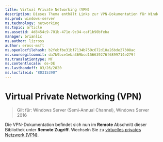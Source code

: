 ```yaml
---
title: Virtual Private Networking (VPN)
description: Dieses Thema enthält Links zur VPN-Dokumentation für Windows Server 2016.
ms.prod: windows-server
ms.technology: networking
ms.topic: article
ms.assetid: 4d8454c9-701b-471e-9c34-caf1b90bfeba
manager: brianlic
ms.author: lizross
author: eross-msft
ms.openlocfilehash: b2febfbe31bf7134b759c672d10a26bde27308ac
ms.sourcegitcommit: da7b9bce1eba369bcd156639276f6899714e279f
ms.translationtype: MT
ms.contentlocale: de-DE
ms.lasthandoff: 03/26/2020
ms.locfileid: "80315390"
---
```

# <a name="virtual-private-networking-vpn"></a>Virtual Private Networking (VPN)

>Gilt für: Windows Server (Semi-Annual Channel), Windows Server 2016

Die VPN-Dokumentation befindet sich nun im **Remote** Abschnitt dieser Bibliothek unter **Remote Zugriff**. Wechseln Sie zu [virtuelles privates Netzwerk (VPN)](https://docs.microsoft.com/windows-server/remote/remote-access/vpn/vpn-top).



